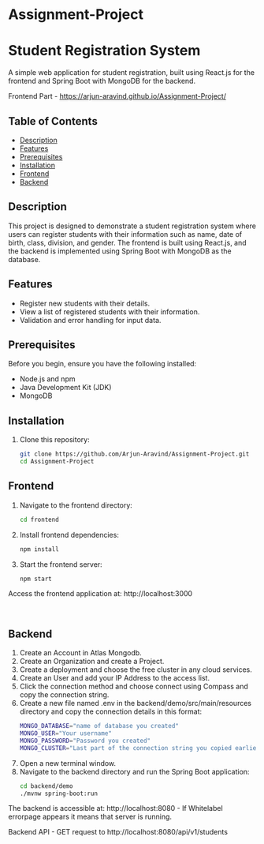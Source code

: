 # Assignment-Project

# Student Registration System

A simple web application for student registration, built using React.js for the frontend and Spring Boot with MongoDB for the backend.

Frontend Part - https://arjun-aravind.github.io/Assignment-Project/

## Table of Contents

- [Description](#description)
- [Features](#features)
- [Prerequisites](#prerequisites)
- [Installation](#installation)
- [Frontend](#frontend)
- [Backend](#backend)


## Description

This project is designed to demonstrate a student registration system where users can register students with their information such as name, date of birth, class, division, and gender. The frontend is built using React.js, and the backend is implemented using Spring Boot with MongoDB as the database.

## Features

- Register new students with their details.
- View a list of registered students with their information.
- Validation and error handling for input data.

## Prerequisites

Before you begin, ensure you have the following installed:

- Node.js and npm
- Java Development Kit (JDK)
- MongoDB

## Installation

1. Clone this repository:
   ```bash
   git clone https://github.com/Arjun-Aravind/Assignment-Project.git
   cd Assignment-Project


## Frontend

1. Navigate to the frontend directory:
   ```bash
   cd frontend
2. Install frontend dependencies:
   ```bash
   npm install
3. Start the frontend server:
   ```bash
   npm start

Access the frontend application at: http://localhost:3000

<br>


## Backend

1. Create an Account in Atlas Mongodb.
2. Create an Organization and create a Project.
3. Create a deployment and choose the free cluster in any cloud services.
4. Create an User and add your IP Address to the access list.
5. Click the connection method and choose connect using Compass and copy the connection string.
6. Create a new file named .env in the backend/demo/src/main/resources directory and copy the connection details in this format:
   ```bash
   MONGO_DATABASE="name of database you created"
   MONGO_USER="Your username"
   MONGO_PASSWORD="Password you created"
   MONGO_CLUSTER="Last part of the connection string you copied earlier. eg:"cluster0.abcdefg.mongodb.net""
7. Open a new terminal window.
8. Navigate to the backend directory and run the Spring Boot application:
   ```bash
   cd backend/demo
   ./mvnw spring-boot:run

The backend is accessible at: http://localhost:8080 - If Whitelabel errorpage appears it means that server is running.

Backend API - GET request to http://localhost:8080/api/v1/students
